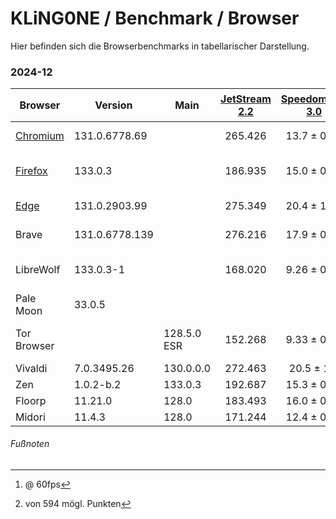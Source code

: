 # KLiNG0NE / Benchmark / Browser

Hier befinden sich die Browserbenchmarks in tabellarischer Darstellung.

### 2024-12

| Browser         | Version        | Main          | [JetStream 2.2][1] | [Speedometer 3.0][2] | [MotionMark 1.3.1][3][^1] | [SunSpider 1.0][4] | [HTML5test][5][^2]
| --------------- | -------------- | ------------- | :----------------: | :------------------: | :-----------------------------: | :----------------: | :-------------------:
| [Chromium][chr] | 131.0.6778.69  |               | 265.426            | 13.7 ± 0.46          | 1367.74 ±8.41%                  | 52.0ms +/- 3.5%    | 581
| [Firefox][fir]  | 133.0.3        |               | 186.935            | 15.0 ± 0.62          | 1151.14 ±6.64%                  | 49.9ms +/- 13.8%   | 546
| [Edge][edg]     | 131.0.2903.99  |               | 275.349            | 20.4 ± 1.40          | 2641.24 ±2.38%                  | 49.4ms +/- 2.4%    | 581
| Brave           | 131.0.6778.139 |               | 276.216            | 17.9 ± 0.89          | 1862.81 ±2.45%                  | 49.1ms +/- 2.8%    | 581
| LibreWolf       | 133.0.3-1      |               | 168.020            |  9.26 ± 0.45         |  710.78 ±8.08%                  | 36.7ms +/- 45.1%   | 539
| Pale Moon       | 33.0.5         |               |                    |                      |  363.98 ±16.36%                 | 93.2ms +/- 8.7%    | 477
| Tor Browser     |                | 128.5.0 ESR   | 152.268            |  9.33 ± 0.59         |  914.98 ±11.30%                 | 75.0ms +/- 29.0%   | 457
| Vivaldi         | 7.0.3495.26    | 130.0.0.0     | 272.463            | 20.5 ± 1.0           |                                 |                    | 581
| Zen             | 1.0.2-b.2      | 133.0.3       | 192.687            | 15.3 ± 0.43          |                                 |                    | 546
| Floorp          | 11.21.0        | 128.0         | 183.493            | 16.0 ± 0.36          |                                 |                    | 546
| Midori          | 11.4.3         | 128.0         | 171.244            | 12.4 ± 0.26          |

[1]: <https://browserbench.org/JetStream/> "JetStream 2.2"
[2]: <https://browserbench.org/Speedometer3.0/> "Speedometer 3.0"
[3]: <https://browserbench.org/MotionMark1.3.1> "SunSpider 1.0"
[4]: <http://proofcafe.org/jsx-bench/js/sunspider.html> "SunSpider 1.0"
[5]: <https://html5test.co/> "HTML5test"

[chr]: <https://chromium.woolyss.com/download/de/> "chromium.woolyss.com"
[fir]: <https://www.mozilla.org/de/firefox/all/> "www.mozilla.org"
[edg]: <https://www.microsoft.com/de-de/edge/business/download> "www.microsoft.com"

###### Fußnoten
[^1]: @ 60fps
[^2]: von 594 mögl. Punkten
